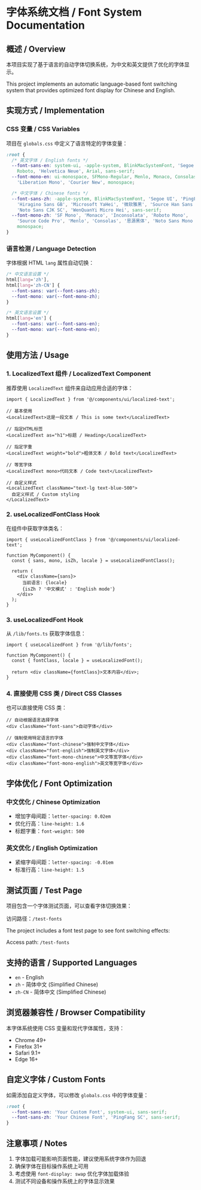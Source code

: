 # 字体系统文档 / Font System Documentation

## 概述 / Overview

本项目实现了基于语言的自动字体切换系统，为中文和英文提供了优化的字体显示。

This project implements an automatic language-based font switching system that provides optimized font display for Chinese and English.

## 实现方式 / Implementation

### CSS 变量 / CSS Variables

项目在 `globals.css` 中定义了语言特定的字体变量：

```css
:root {
  /* 英文字体 / English fonts */
  --font-sans-en: system-ui, -apple-system, BlinkMacSystemFont, 'Segoe UI',
    Roboto, 'Helvetica Neue', Arial, sans-serif;
  --font-mono-en: ui-monospace, SFMono-Regular, Menlo, Monaco, Consolas,
    'Liberation Mono', 'Courier New', monospace;

  /* 中文字体 / Chinese fonts */
  --font-sans-zh: -apple-system, BlinkMacSystemFont, 'Segoe UI', 'PingFang SC',
    'Hiragino Sans GB', 'Microsoft YaHei', '微软雅黑', 'Source Han Sans SC',
    'Noto Sans CJK SC', 'WenQuanYi Micro Hei', sans-serif;
  --font-mono-zh: 'SF Mono', 'Monaco', 'Inconsolata', 'Roboto Mono',
    'Source Code Pro', 'Menlo', 'Consolas', '思源黑体', 'Noto Sans Mono CJK SC',
    monospace;
}
```

### 语言检测 / Language Detection

字体根据 HTML `lang` 属性自动切换：

```css
/* 中文语言设置 */
html[lang='zh'],
html[lang='zh-CN'] {
  --font-sans: var(--font-sans-zh);
  --font-mono: var(--font-mono-zh);
}

/* 英文语言设置 */
html[lang='en'] {
  --font-sans: var(--font-sans-en);
  --font-mono: var(--font-mono-en);
}
```

## 使用方法 / Usage

### 1. LocalizedText 组件 / LocalizedText Component

推荐使用 `LocalizedText` 组件来自动应用合适的字体：

```tsx
import { LocalizedText } from '@/components/ui/localized-text';

// 基本使用
<LocalizedText>这是一段文本 / This is some text</LocalizedText>

// 指定HTML标签
<LocalizedText as="h1">标题 / Heading</LocalizedText>

// 指定字重
<LocalizedText weight="bold">粗体文本 / Bold text</LocalizedText>

// 等宽字体
<LocalizedText mono>代码文本 / Code text</LocalizedText>

// 自定义样式
<LocalizedText className="text-lg text-blue-500">
  自定义样式 / Custom styling
</LocalizedText>
```

### 2. useLocalizedFontClass Hook

在组件中获取字体类名：

```tsx
import { useLocalizedFontClass } from '@/components/ui/localized-text';

function MyComponent() {
  const { sans, mono, isZh, locale } = useLocalizedFontClass();

  return (
    <div className={sans}>
      当前语言: {locale}
      {isZh ? '中文模式' : 'English mode'}
    </div>
  );
}
```

### 3. useLocalizedFont Hook

从 `/lib/fonts.ts` 获取字体信息：

```tsx
import { useLocalizedFont } from '@/lib/fonts';

function MyComponent() {
  const { fontClass, locale } = useLocalizedFont();

  return <div className={fontClass}>文本内容</div>;
}
```

### 4. 直接使用 CSS 类 / Direct CSS Classes

也可以直接使用 CSS 类：

```tsx
// 自动根据语言选择字体
<div className="font-sans">自动字体</div>

// 强制使用特定语言的字体
<div className="font-chinese">强制中文字体</div>
<div className="font-english">强制英文字体</div>
<div className="font-mono-chinese">中文等宽字体</div>
<div className="font-mono-english">英文等宽字体</div>
```

## 字体优化 / Font Optimization

### 中文优化 / Chinese Optimization

- 增加字母间距：`letter-spacing: 0.02em`
- 优化行高：`line-height: 1.6`
- 标题字重：`font-weight: 500`

### 英文优化 / English Optimization

- 紧缩字母间距：`letter-spacing: -0.01em`
- 标准行高：`line-height: 1.5`

## 测试页面 / Test Page

项目包含一个字体测试页面，可以查看字体切换效果：

访问路径：`/test-fonts`

The project includes a font test page to see font switching effects:

Access path: `/test-fonts`

## 支持的语言 / Supported Languages

- `en` - English
- `zh` - 简体中文 (Simplified Chinese)
- `zh-CN` - 简体中文 (Simplified Chinese)

## 浏览器兼容性 / Browser Compatibility

本字体系统使用 CSS 变量和现代字体属性，支持：

- Chrome 49+
- Firefox 31+
- Safari 9.1+
- Edge 16+

## 自定义字体 / Custom Fonts

如需添加自定义字体，可以修改 `globals.css` 中的字体变量：

```css
:root {
  --font-sans-en: 'Your Custom Font', system-ui, sans-serif;
  --font-sans-zh: 'Your Chinese Font', 'PingFang SC', sans-serif;
}
```

## 注意事项 / Notes

1. 字体加载可能影响页面性能，建议使用系统字体作为回退
2. 确保字体在目标操作系统上可用
3. 考虑使用 `font-display: swap` 优化字体加载体验
4. 测试不同设备和操作系统上的字体显示效果
